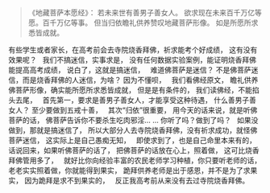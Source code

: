 > 《地藏菩萨本愿经》：
> 若未来世有善男子善女人。
> 欲求现在未来百千万亿等愿。百千万亿等事。
> 但当归依瞻礼供养赞叹地藏菩萨形像。
> 如是所愿所求悉皆成就。

有些学生或者家长，在高考前会去寺院烧香拜佛，祈求能考个好成绩，
这有没有效果呢？
&nbsp;
我们不搞迷信，实事求是，
没有任何数据实验案例，能证明烧香拜佛能提高高考成绩，
说白了，这就是搞迷信，
&nbsp;
难道佛菩萨是迷信？
不是佛菩萨迷信，而是烧香拜佛的人迷信，为啥？
因为不懂呗，
&nbsp;
我们看佛经原文，
瞻礼供养佛菩萨形像，确实能所愿所求悉皆成就，
但是是有条件的，
我们读佛经，不能掐头去尾，
&nbsp;
首先第一，要求是善男子善女人，才能享受这种待遇，
什么善男子善女人？
至少要做到五戒十善，
&nbsp;
其次“归依”很重要，
用今天的话来说，就是听佛菩萨的话，
佛菩萨告诉你不要杀生吃肉邪淫... ... 
你听了吗？做到了吗？
&nbsp;
如果没做到，那就是搞迷信了，
所以大部分人去寺院烧香拜佛，没有祈求成功，就怪佛菩萨迷信，
这实际上是自己愚痴无知，
&nbsp;
即使求到了，也是自己命里本来有的，
&nbsp;
话说回来，如果听佛菩萨的话了，
把佛菩萨的话放在心上，照着做，
这可比烧香拜佛管用多了，
&nbsp;
就好比你向经验丰富的农民老师学习种植，你只要听老师的话，老老实实照着做，你就能得到果实，
跪拜供养老师是出于感恩，并不是为了求果实，
因为跪拜是求不到果实的，
&nbsp;
反正我高考前从来没有去过寺院烧香拜佛。


